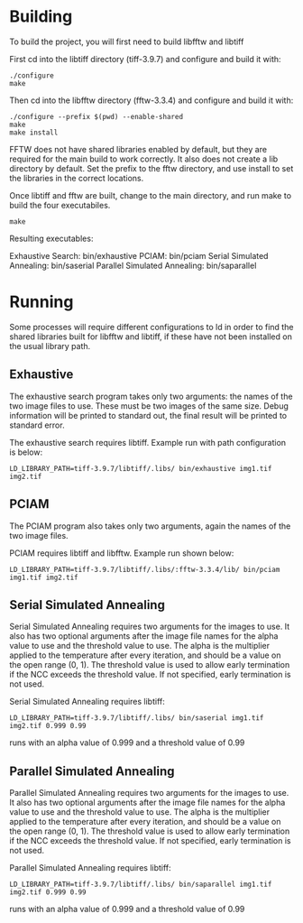# Building

To build the project, you will first need to build libfftw and libtiff

First cd into the libtiff directory (tiff-3.9.7) and configure and build it with:

    ./configure
    make

Then cd into the libfftw directory (fftw-3.3.4) and configure and build it with:

    ./configure --prefix $(pwd) --enable-shared
    make
    make install

FFTW does not have shared libraries enabled by default, but they are required for the main
build to work correctly. It also does not create a lib directory by default. Set the
prefix to the fftw directory, and use install to set the libraries in the correct
locations.

Once libtiff and fftw are built, change to the main directory, and run make to build the
four executabiles.

    make

Resulting executables:

Exhaustive Search: bin/exhaustive
PCIAM: bin/pciam
Serial Simulated Annealing: bin/saserial
Parallel Simulated Annealing: bin/saparallel

# Running

Some processes will require different configurations to ld in order to find the shared
libraries built for libfftw and libtiff, if these have not been installed on the usual
library path.

## Exhaustive

The exhaustive search program takes only two arguments: the names of the two image files
to use. These must be two images of the same size. Debug information will be printed to
standard out, the final result will be printed to standard error.

The exhaustive search requires libtiff. Example run with path configuration is below:

    LD_LIBRARY_PATH=tiff-3.9.7/libtiff/.libs/ bin/exhaustive img1.tif img2.tif

## PCIAM

The PCIAM program also takes only two arguments, again the names of the two image files.

PCIAM requires libtiff and libfftw. Example run shown below:

    LD_LIBRARY_PATH=tiff-3.9.7/libtiff/.libs/:fftw-3.3.4/lib/ bin/pciam img1.tif img2.tif

## Serial Simulated Annealing

Serial Simulated Annealing requires two arguments for the images to use. It also has two
optional arguments after the image file names for the alpha value to use and the threshold
value to use. The alpha is the multiplier applied to the temperature after every
iteration, and should be a value on the open range (0, 1). The threshold value is used to
allow early termination if the NCC exceeds the threshold value. If not specified, early
termination is not used.

Serial Simulated Annealing requires libtiff:

    LD_LIBRARY_PATH=tiff-3.9.7/libtiff/.libs/ bin/saserial img1.tif img2.tif 0.999 0.99

runs with an alpha value of 0.999 and a threshold value of 0.99

## Parallel Simulated Annealing

Parallel Simulated Annealing requires two arguments for the images to use. It also has two
optional arguments after the image file names for the alpha value to use and the threshold
value to use. The alpha is the multiplier applied to the temperature after every
iteration, and should be a value on the open range (0, 1). The threshold value is used to
allow early termination if the NCC exceeds the threshold value. If not specified, early
termination is not used.

Parallel Simulated Annealing requires libtiff:

    LD_LIBRARY_PATH=tiff-3.9.7/libtiff/.libs/ bin/saparallel img1.tif img2.tif 0.999 0.99

runs with an alpha value of 0.999 and a threshold value of 0.99
